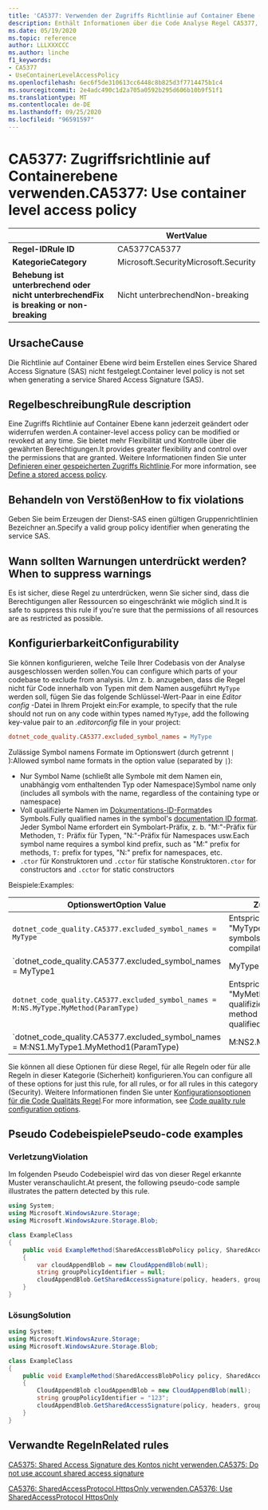 ```yaml
---
title: 'CA5377: Verwenden der Zugriffs Richtlinie auf Container Ebene (Code Analyse)'
description: Enthält Informationen über die Code Analyse Regel CA5377, einschließlich der Gründe, der Behebung von Verstößen und der Zeit, zu der Sie unterdrückt werden soll.
ms.date: 05/19/2020
ms.topic: reference
author: LLLXXXCCC
ms.author: linche
f1_keywords:
- CA5377
- UseContainerLevelAccessPolicy
ms.openlocfilehash: 6ec6f5de310613cc6448c8b825d3f7714475b1c4
ms.sourcegitcommit: 2e4adc490c1d2a705a0592b295d606b10b9f51f1
ms.translationtype: MT
ms.contentlocale: de-DE
ms.lasthandoff: 09/25/2020
ms.locfileid: "96591597"
---
```

# <a name="ca5377-use-container-level-access-policy"></a><span data-ttu-id="488fc-103">CA5377: Zugriffsrichtlinie auf Containerebene verwenden.</span><span class="sxs-lookup"><span data-stu-id="488fc-103">CA5377: Use container level access policy</span></span>

| | <span data-ttu-id="488fc-104">Wert</span><span class="sxs-lookup"><span data-stu-id="488fc-104">Value</span></span> |
|-|-|
| <span data-ttu-id="488fc-105">**Regel-ID**</span><span class="sxs-lookup"><span data-stu-id="488fc-105">**Rule ID**</span></span> |<span data-ttu-id="488fc-106">CA5377</span><span class="sxs-lookup"><span data-stu-id="488fc-106">CA5377</span></span>|
| <span data-ttu-id="488fc-107">**Kategorie**</span><span class="sxs-lookup"><span data-stu-id="488fc-107">**Category**</span></span> |<span data-ttu-id="488fc-108">Microsoft.Security</span><span class="sxs-lookup"><span data-stu-id="488fc-108">Microsoft.Security</span></span>|
| <span data-ttu-id="488fc-109">**Behebung ist unterbrechend oder nicht unterbrechend**</span><span class="sxs-lookup"><span data-stu-id="488fc-109">**Fix is breaking or non-breaking**</span></span> |<span data-ttu-id="488fc-110">Nicht unterbrechend</span><span class="sxs-lookup"><span data-stu-id="488fc-110">Non-breaking</span></span>|

## <a name="cause"></a><span data-ttu-id="488fc-111">Ursache</span><span class="sxs-lookup"><span data-stu-id="488fc-111">Cause</span></span>

<span data-ttu-id="488fc-112">Die Richtlinie auf Container Ebene wird beim Erstellen eines Service Shared Access Signature (SAS) nicht festgelegt.</span><span class="sxs-lookup"><span data-stu-id="488fc-112">Container level policy is not set when generating a service Shared Access Signature (SAS).</span></span>

## <a name="rule-description"></a><span data-ttu-id="488fc-113">Regelbeschreibung</span><span class="sxs-lookup"><span data-stu-id="488fc-113">Rule description</span></span>

<span data-ttu-id="488fc-114">Eine Zugriffs Richtlinie auf Container Ebene kann jederzeit geändert oder widerrufen werden.</span><span class="sxs-lookup"><span data-stu-id="488fc-114">A container-level access policy can be modified or revoked at any time.</span></span> <span data-ttu-id="488fc-115">Sie bietet mehr Flexibilität und Kontrolle über die gewährten Berechtigungen.</span><span class="sxs-lookup"><span data-stu-id="488fc-115">It provides greater flexibility and control over the permissions that are granted.</span></span> <span data-ttu-id="488fc-116">Weitere Informationen finden Sie unter [Definieren einer gespeicherten Zugriffs Richtlinie](/rest/api/storageservices/define-stored-access-policy).</span><span class="sxs-lookup"><span data-stu-id="488fc-116">For more information, see [Define a stored access policy](/rest/api/storageservices/define-stored-access-policy).</span></span>

## <a name="how-to-fix-violations"></a><span data-ttu-id="488fc-117">Behandeln von Verstößen</span><span class="sxs-lookup"><span data-stu-id="488fc-117">How to fix violations</span></span>

<span data-ttu-id="488fc-118">Geben Sie beim Erzeugen der Dienst-SAS einen gültigen Gruppenrichtlinien Bezeichner an.</span><span class="sxs-lookup"><span data-stu-id="488fc-118">Specify a valid group policy identifier when generating the service SAS.</span></span>

## <a name="when-to-suppress-warnings"></a><span data-ttu-id="488fc-119">Wann sollten Warnungen unterdrückt werden?</span><span class="sxs-lookup"><span data-stu-id="488fc-119">When to suppress warnings</span></span>

<span data-ttu-id="488fc-120">Es ist sicher, diese Regel zu unterdrücken, wenn Sie sicher sind, dass die Berechtigungen aller Ressourcen so eingeschränkt wie möglich sind.</span><span class="sxs-lookup"><span data-stu-id="488fc-120">It is safe to suppress this rule if you're sure that the permissions of all resources are as restricted as possible.</span></span>

## <a name="configurability"></a><span data-ttu-id="488fc-121">Konfigurierbarkeit</span><span class="sxs-lookup"><span data-stu-id="488fc-121">Configurability</span></span>

<span data-ttu-id="488fc-122">Sie können konfigurieren, welche Teile Ihrer Codebasis von der Analyse ausgeschlossen werden sollen.</span><span class="sxs-lookup"><span data-stu-id="488fc-122">You can configure which parts of your codebase to exclude from analysis.</span></span> <span data-ttu-id="488fc-123">Um z. b. anzugeben, dass die Regel nicht für Code innerhalb von Typen mit dem Namen ausgeführt `MyType` werden soll, fügen Sie das folgende Schlüssel-Wert-Paar in eine *Editor config* -Datei in Ihrem Projekt ein:</span><span class="sxs-lookup"><span data-stu-id="488fc-123">For example, to specify that the rule should not run on any code within types named `MyType`, add the following key-value pair to an *.editorconfig* file in your project:</span></span>

```ini
dotnet_code_quality.CA5377.excluded_symbol_names = MyType
```

<span data-ttu-id="488fc-124">Zulässige Symbol namens Formate im Optionswert (durch getrennt `|` ):</span><span class="sxs-lookup"><span data-stu-id="488fc-124">Allowed symbol name formats in the option value (separated by `|`):</span></span>

- <span data-ttu-id="488fc-125">Nur Symbol Name (schließt alle Symbole mit dem Namen ein, unabhängig vom enthaltenden Typ oder Namespace)</span><span class="sxs-lookup"><span data-stu-id="488fc-125">Symbol name only (includes all symbols with the name, regardless of the containing type or namespace)</span></span>
- <span data-ttu-id="488fc-126">Voll qualifizierte Namen im [Dokumentations-ID-Format](https://github.com/dotnet/csharplang/blob/master/spec/documentation-comments.md#id-string-format)des Symbols.</span><span class="sxs-lookup"><span data-stu-id="488fc-126">Fully qualified names in the symbol's [documentation ID format](https://github.com/dotnet/csharplang/blob/master/spec/documentation-comments.md#id-string-format).</span></span> <span data-ttu-id="488fc-127">Jeder Symbol Name erfordert ein Symbolart-Präfix, z. b. "M:"-Präfix für Methoden, `T:` Präfix für Typen, "N:"-Präfix für Namespaces usw.</span><span class="sxs-lookup"><span data-stu-id="488fc-127">Each symbol name requires a symbol kind prefix, such as "M:" prefix for methods, `T:` prefix for types, "N:" prefix for namespaces, etc.</span></span>
- <span data-ttu-id="488fc-128">`.ctor` für Konstruktoren und `.cctor` für statische Konstruktoren</span><span class="sxs-lookup"><span data-stu-id="488fc-128">`.ctor` for constructors and `.cctor` for static constructors</span></span>

<span data-ttu-id="488fc-129">Beispiele:</span><span class="sxs-lookup"><span data-stu-id="488fc-129">Examples:</span></span>

| <span data-ttu-id="488fc-130">Optionswert</span><span class="sxs-lookup"><span data-stu-id="488fc-130">Option Value</span></span> | <span data-ttu-id="488fc-131">Zusammenfassung</span><span class="sxs-lookup"><span data-stu-id="488fc-131">Summary</span></span> |
| --- | --- |
|`dotnet_code_quality.CA5377.excluded_symbol_names = MyType` | <span data-ttu-id="488fc-132">Entspricht allen Symbolen mit dem Namen "MyType" in der Kompilierung.</span><span class="sxs-lookup"><span data-stu-id="488fc-132">Matches all symbols named 'MyType' in the compilation</span></span>
|`dotnet_code_quality.CA5377.excluded_symbol_names = MyType1|MyType2` | <span data-ttu-id="488fc-133">Entspricht allen Symbolen mit dem Namen "MyType1" oder "MyType2" in der Kompilierung.</span><span class="sxs-lookup"><span data-stu-id="488fc-133">Matches all symbols named either 'MyType1' or 'MyType2' in the compilation</span></span>
|`dotnet_code_quality.CA5377.excluded_symbol_names = M:NS.MyType.MyMethod(ParamType)` | <span data-ttu-id="488fc-134">Entspricht der bestimmten Methode "MyMethod" mit der angegebenen voll qualifizierten Signatur.</span><span class="sxs-lookup"><span data-stu-id="488fc-134">Matches specific method 'MyMethod' with given fully qualified signature</span></span>
|`dotnet_code_quality.CA5377.excluded_symbol_names = M:NS1.MyType1.MyMethod1(ParamType)|M:NS2.MyType2.MyMethod2(ParamType)` | <span data-ttu-id="488fc-135">Entspricht den spezifischen Methoden "MyMethod1" und "MyMethod2" mit der entsprechenden voll qualifizierten Signatur.</span><span class="sxs-lookup"><span data-stu-id="488fc-135">Matches specific methods 'MyMethod1' and 'MyMethod2' with respective fully qualified signature</span></span>

<span data-ttu-id="488fc-136">Sie können all diese Optionen für diese Regel, für alle Regeln oder für alle Regeln in dieser Kategorie (Sicherheit) konfigurieren.</span><span class="sxs-lookup"><span data-stu-id="488fc-136">You can configure all of these options for just this rule, for all rules, or for all rules in this category (Security).</span></span> <span data-ttu-id="488fc-137">Weitere Informationen finden Sie unter [Konfigurationsoptionen für die Code Qualitäts Regel](../code-quality-rule-options.md).</span><span class="sxs-lookup"><span data-stu-id="488fc-137">For more information, see [Code quality rule configuration options](../code-quality-rule-options.md).</span></span>

## <a name="pseudo-code-examples"></a><span data-ttu-id="488fc-138">Pseudo Codebeispiele</span><span class="sxs-lookup"><span data-stu-id="488fc-138">Pseudo-code examples</span></span>

### <a name="violation"></a><span data-ttu-id="488fc-139">Verletzung</span><span class="sxs-lookup"><span data-stu-id="488fc-139">Violation</span></span>

<span data-ttu-id="488fc-140">Im folgenden Pseudo Codebeispiel wird das von dieser Regel erkannte Muster veranschaulicht.</span><span class="sxs-lookup"><span data-stu-id="488fc-140">At present, the following pseudo-code sample illustrates the pattern detected by this rule.</span></span>

```csharp
using System;
using Microsoft.WindowsAzure.Storage;
using Microsoft.WindowsAzure.Storage.Blob;

class ExampleClass
{
    public void ExampleMethod(SharedAccessBlobPolicy policy, SharedAccessBlobHeaders headers, Nullable<SharedAccessProtocol> protocols, IPAddressOrRange ipAddressOrRange)
    {
        var cloudAppendBlob = new CloudAppendBlob(null);
        string groupPolicyIdentifier = null;
        cloudAppendBlob.GetSharedAccessSignature(policy, headers, groupPolicyIdentifier, protocols, ipAddressOrRange);
    }
}
```

### <a name="solution"></a><span data-ttu-id="488fc-141">Lösung</span><span class="sxs-lookup"><span data-stu-id="488fc-141">Solution</span></span>

```csharp
using System;
using Microsoft.WindowsAzure.Storage;
using Microsoft.WindowsAzure.Storage.Blob;

class ExampleClass
{
    public void ExampleMethod(SharedAccessBlobPolicy policy, SharedAccessBlobHeaders headers, Nullable<SharedAccessProtocol> protocols, IPAddressOrRange ipAddressOrRange)
    {
        CloudAppendBlob cloudAppendBlob = new CloudAppendBlob(null);
        string groupPolicyIdentifier = "123";
        cloudAppendBlob.GetSharedAccessSignature(policy, headers, groupPolicyIdentifier, protocols, ipAddressOrRange);
    }
}
```

## <a name="related-rules"></a><span data-ttu-id="488fc-142">Verwandte Regeln</span><span class="sxs-lookup"><span data-stu-id="488fc-142">Related rules</span></span>

[<span data-ttu-id="488fc-143">CA5375: Shared Access Signature des Kontos nicht verwenden.</span><span class="sxs-lookup"><span data-stu-id="488fc-143">CA5375: Do not use account shared access signature</span></span>](ca5375.md)

[<span data-ttu-id="488fc-144">CA5376: SharedAccessProtocol.HttpsOnly verwenden.</span><span class="sxs-lookup"><span data-stu-id="488fc-144">CA5376: Use SharedAccessProtocol HttpsOnly</span></span>](ca5376.md)
